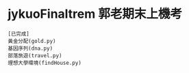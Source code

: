 # jykuoFinaltrem 郭老期末上機考
```
[已完成]
黃金分配(gold.py)
基因序列(dna.py)
部落旅遊(travel.py)
理想大學環境(findHouse.py)
```
